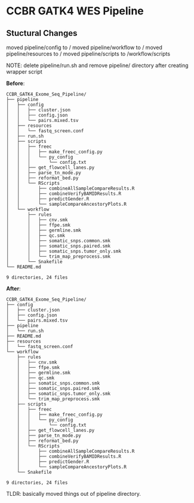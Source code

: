 # CCBR GATK4 WES Pipeline

## Stuctural Changes
moved pipeline/config to /
moved pipeline/workflow to /
moved pipeline/resources to /
moved pipeline/scripts to /workflow/scripts

NOTE: delete pipeline/run.sh and remove pipeline/ directory after creating wrapper script

**Before**:
```
CCBR_GATK4_Exome_Seq_Pipeline/
├── pipeline
│   ├── config
│   │   ├── cluster.json
│   │   ├── config.json
│   │   └── pairs.mixed.tsv
│   ├── resources
│   │   └── fastq_screen.conf
│   ├── run.sh
│   ├── scripts
│   │   ├── freec
│   │   │   ├── make_freec_config.py
│   │   │   └── py_config
│   │   │       └── config.txt
│   │   ├── get_flowcell_lanes.py
│   │   ├── parse_tn_mode.py
│   │   ├── reformat_bed.py
│   │   └── RScripts
│   │       ├── combineAllSampleCompareResults.R
│   │       ├── combineVerifyBAMIDResults.R
│   │       ├── predictGender.R
│   │       └── sampleCompareAncestoryPlots.R
│   └── workflow
│       ├── rules
│       │   ├── cnv.smk
│       │   ├── ffpe.smk
│       │   ├── germline.smk
│       │   ├── qc.smk
│       │   ├── somatic_snps.common.smk
│       │   ├── somatic_snps.paired.smk
│       │   ├── somatic_snps.tumor_only.smk
│       │   └── trim_map_preprocess.smk
│       └── Snakefile
└── README.md

9 directories, 24 files
```

**After**:
```
CCBR_GATK4_Exome_Seq_Pipeline/
├── config
│   ├── cluster.json
│   ├── config.json
│   └── pairs.mixed.tsv
├── pipeline
│   └── run.sh
├── README.md
├── resources
│   └── fastq_screen.conf
└── workflow
    ├── rules
    │   ├── cnv.smk
    │   ├── ffpe.smk
    │   ├── germline.smk
    │   ├── qc.smk
    │   ├── somatic_snps.common.smk
    │   ├── somatic_snps.paired.smk
    │   ├── somatic_snps.tumor_only.smk
    │   └── trim_map_preprocess.smk
    ├── scripts
    │   ├── freec
    │   │   ├── make_freec_config.py
    │   │   └── py_config
    │   │       └── config.txt
    │   ├── get_flowcell_lanes.py
    │   ├── parse_tn_mode.py
    │   ├── reformat_bed.py
    │   └── RScripts
    │       ├── combineAllSampleCompareResults.R
    │       ├── combineVerifyBAMIDResults.R
    │       ├── predictGender.R
    │       └── sampleCompareAncestoryPlots.R
    └── Snakefile

9 directories, 24 files
```

TLDR: basically moved things out of pipeline directory.


